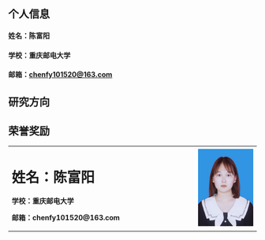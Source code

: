 ## 个人信息
#### 姓名：陈富阳
#### 学校：重庆邮电大学
#### 邮箱：chenfy101520@163.com

## 研究方向

## 荣誉奖励
<table border="0">
  <tr>
    <td width="75%">
      <h1>姓名：陈富阳</h1>
      <p><b>学校：重庆邮电大学</b></p>
      <p><b>邮箱：chenfy101520@163.com</b></p>
    </td>
    <td width="25%">
      <img src="/CFYChenFY.jpg" width="100%">
    </td>
  </tr>
</table>

